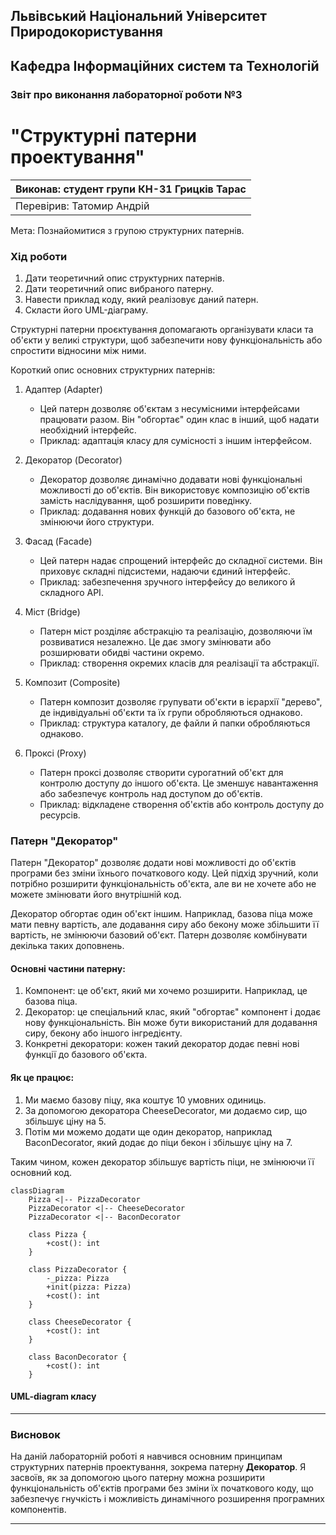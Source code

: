 
## Львівський Національний Університет Природокористування  
## Кафедра Інформаційних систем та Технологій

### Звіт про виконання лабораторної роботи №3  
# "Структурні патерни проектування"

| Виконав: студент групи КН-31 Грицків Тарас |  
|--------------------------------------------|  
| Перевірив: Татомир Андрій                  |

Мета: Познайомитися з групою структурних патернів.

### Хід роботи

1. Дати теоретичний опис структурних патернів.
2. Дати теоретичний опис вибраного патерну.
3. Навести приклад коду, який реалізовує даний патерн.
4. Скласти його UML-діаграму.

Структурні патерни проєктування допомагають організувати класи та об'єкти у великі структури, щоб забезпечити нову функціональність або спростити відносини між ними.

Короткий опис основних структурних патернів:

1. Адаптер (Adapter)  
   - Цей патерн дозволяє об'єктам з несумісними інтерфейсами працювати разом. Він "обгортає" один клас в інший, щоб надати необхідний інтерфейс.  
   - Приклад: адаптація класу для сумісності з іншим інтерфейсом.

2. Декоратор (Decorator)  
   - Декоратор дозволяє динамічно додавати нові функціональні можливості до об'єктів. Він використовує композицію об'єктів замість наслідування, щоб розширити поведінку.  
   - Приклад: додавання нових функцій до базового об'єкта, не змінюючи його структури.

3. Фасад (Facade)  
   - Цей патерн надає спрощений інтерфейс до складної системи. Він приховує складні підсистеми, надаючи єдиний інтерфейс.  
   - Приклад: забезпечення зручного інтерфейсу до великого й складного API.

4. Міст (Bridge)  
   - Патерн міст розділяє абстракцію та реалізацію, дозволяючи їм розвиватися незалежно. Це дає змогу змінювати або розширювати обидві частини окремо.  
   - Приклад: створення окремих класів для реалізації та абстракції.

5. Композит (Composite)  
   - Патерн композит дозволяє групувати об'єкти в ієрархії "дерево", де індивідуальні об'єкти та їх групи обробляються однаково.  
   - Приклад: структура каталогу, де файли й папки обробляються однаково.

6. Проксі (Proxy)  
   - Патерн проксі дозволяє створити сурогатний об'єкт для контролю доступу до іншого об'єкта. Це зменшує навантаження або забезпечує контроль над доступом до об'єктів.  
   - Приклад: відкладене створення об'єктів або контроль доступу до ресурсів.

### Патерн "Декоратор"

Патерн "Декоратор" дозволяє додати нові можливості до об'єктів програми без зміни їхнього початкового коду. Цей підхід зручний, коли потрібно розширити функціональність об'єкта, але ви не хочете або не можете змінювати його внутрішній код.

Декоратор обгортає один об'єкт іншим. Наприклад, базова піца може мати певну вартість, але додавання сиру або бекону може збільшити її вартість, не змінюючи базовий об'єкт. Патерн дозволяє комбінувати декілька таких доповнень.

#### Основні частини патерну:
1. Компонент: це об'єкт, який ми хочемо розширити. Наприклад, це базова піца.
2. Декоратор: це спеціальний клас, який "обгортає" компонент і додає нову функціональність. Він може бути використаний для додавання сиру, бекону або іншого інгредієнту.
3. Конкретні декоратори: кожен такий декоратор додає певні нові функції до базового об'єкта.

#### Як це працює:
1. Ми маємо базову піцу, яка коштує 10 умовних одиниць.
2. За допомогою декоратора CheeseDecorator, ми додаємо сир, що збільшує ціну на 5.
3. Потім ми можемо додати ще один декоратор, наприклад BaconDecorator, який додає до піци бекон і збільшує ціну на 7.

Таким чином, кожен декоратор збільшує вартість піци, не змінюючи її основний код.


```mermaid
classDiagram
    Pizza <|-- PizzaDecorator
    PizzaDecorator <|-- CheeseDecorator
    PizzaDecorator <|-- BaconDecorator

    class Pizza {
        +cost(): int
    }

    class PizzaDecorator {
        -_pizza: Pizza
        +init(pizza: Pizza)
        +cost(): int
    }

    class CheeseDecorator {
        +cost(): int
    }

    class BaconDecorator {
        +cost(): int
    }
```
#### UML-diagram класу
---

### Висновок

На даній лабораторній роботі я навчився основним принципам структурних патернів проектування, зокрема патерну **Декоратор**. Я засвоїв, як за допомогою цього патерну можна розширити функціональність об'єктів програми без зміни їх початкового коду, що забезпечує гнучкість і можливість динамічного розширення програмних компонентів.

---
